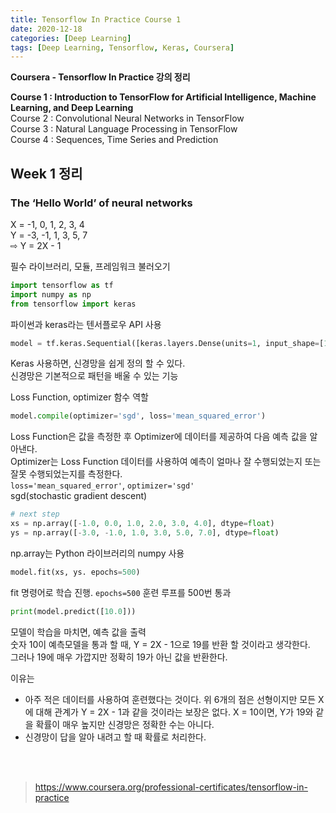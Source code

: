 ```yaml
---
title: Tensorflow In Practice Course 1
date: 2020-12-18
categories: [Deep Learning]
tags: [Deep Learning, Tensorflow, Keras, Coursera]
---
```


**Coursera - Tensorflow In Practice 강의 정리**

**Course 1 : Introduction to TensorFlow for Artificial Intelligence, Machine Learning, and Deep Learning**  
Course 2 : Convolutional Neural Networks in TensorFlow  
Course 3 : Natural Language Processing in TensorFlow  
Course 4 : Sequences, Time Series and Prediction

## Week 1 정리

### The ‘Hello World’ of neural networks
X = -1, 0, 1, 2, 3, 4  
Y = -3, -1, 1, 3, 5, 7  
⇨ Y = 2X - 1

필수 라이브러리, 모듈, 프레임워크 불러오기
```python
import tensorflow as tf
import numpy as np
from tensorflow import keras
```

파이썬과 keras라는 텐서플로우 API 사용
```python
model = tf.keras.Sequential([keras.layers.Dense(units=1, input_shape=[1])])
```
Keras 사용하면, 신경망을 쉽게 정의 할 수 있다.  
신경망은 기본적으로 패턴을 배울 수 있는 기능

Loss Function, optimizer 함수 역할
```python
model.compile(optimizer='sgd', loss='mean_squared_error')
```
Loss Function은 값을 측정한 후 Optimizer에 데이터를 제공하여 다음 예측 값을 알아낸다.  
Optimizer는 Loss Function 데이터를 사용하여 예측이 얼마나 잘 수행되었는지 또는 잘못 수행되었는지를 측정한다.  
`loss='mean_squared_error'`, `optimizer='sgd'`  
sgd(stochastic gradient descent)

```python
# next step
xs = np.array([-1.0, 0.0, 1.0, 2.0, 3.0, 4.0], dtype=float)
ys = np.array([-3.0, -1.0, 1.0, 3.0, 5.0, 7.0], dtype=float)
```
np.array는 Python 라이브러리의 numpy 사용

```python
model.fit(xs, ys. epochs=500)
```
fit 명령어로 학습 진행.
`epochs=500` 훈련 루프를 500번 통과

```python
print(model.predict([10.0]))
```
모델이 학습을 마치면, 예측 값을 출력  
숫자 10이 예측모델을 통과 할 때,  Y = 2X - 1으로 19를 반환 할 것이라고 생각한다.  
그러나 19에 매우 가깝지만 정확히 19가 아닌 값을 반환한다.

이유는  
- 아주 적은 데이터를 사용하여 훈련했다는 것이다. 위 6개의 점은 선형이지만 모든 X에 대해 관계가 Y = 2X - 1과 같을 것이라는 보장은 없다. X = 10이면, Y가 19와 같을 확률이 매우 높지만 신경망은 정확한 수는 아니다.
- 신경망이 답을 알아 내려고 할 때 확률로 처리한다.


<br/><br/>
> https://www.coursera.org/professional-certificates/tensorflow-in-practice
